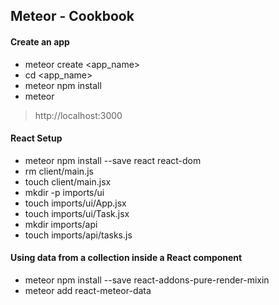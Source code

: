 ## Meteor - Cookbook

#### Create an app

- meteor create <app_name>
- cd <app_name>
- meteor npm install
- meteor

> http://localhost:3000

#### React Setup

- meteor npm install --save react react-dom
- rm client/main.js
- touch client/main.jsx
- mkdir -p imports/ui
- touch imports/ui/App.jsx
- touch imports/ui/Task.jsx
- mkdir imports/api
- touch imports/api/tasks.js

#### Using data from a collection inside a React component

- meteor npm install --save react-addons-pure-render-mixin
- meteor add react-meteor-data
